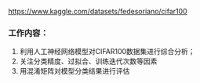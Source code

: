 https://www.kaggle.com/datasets/fedesoriano/cifar100

### 工作内容：
1. 利用人工神经网络模型对CIFAR100数据集进行综合分析；
2. 关注分类精度、过拟合、训练迭代次数等因素
3. 用混淆矩阵对模型分类结果进行评估
